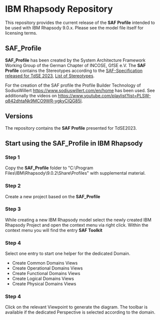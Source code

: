 # IBM Rhapsody Repository
This repository provides the current release of the **SAF Profile** intended to be used with IBM Rhapsody 9.0.x.
Please see the model file itself for licensing terms.

## SAF_Profile
**SAF_Profile** has been created by the System Architecture Framework Working Group of the German Chapter of INCOSE, GfSE e.V. The **SAF Profile** contains the Stereotypes according to the [SAF-Specification released for TdSE 2023](https://github.com/GfSE/SAF-Specification/tree/TdSE2023), [List of Stereotypes](https://github.com/GfSE/SAF-Specification/blob/TdSE2023/stereotypes.md).

For the creation of the SAF profile the Profile Builder Technology of SodiusWillert https://www.sodiuswillert.com/en/home has been used. See additionally the videos on https://www.youtube.com/playlist?list=PLSW-q842dhtaNk9MCO9WR-ygkyClQG85I.

## Versions
The repository contains the **SAF Profile** presented for TdSE2023. 

## Start using the SAF_Profile in IBM Rhapsody
### Step 1
Copy the **SAF_Profile** folder to "C:\Program Files\IBM\Rhapsody\9.0.2\Share\Profiles" with supplemental material.
### Step 2
Create a new project based on the **SAF_Profile**
### Step 3
While creating a new IBM Rhapsody model select the newly created IBM Rhapsody Project and open the context menu via right click. Within the context menu you will find the entry **SAF Toolkit**
### Step 4
Select one entry to start one helper for the dedicated Domain.
* Create Common Domains Views
* Create Operational Domains Views
* Create Functional Domains Views
* Create Logical Domains Views
* Create Physical Domains Views
### Step 4
Click on the relevant Viewpoint to generate the diagram. The toolbar is available if the dedicated Perspective is selected according to the domain.
